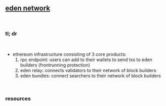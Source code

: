 ## [eden network](https://twitter.com/EdenNetwork)

<br>

### tl; dr

<br>

* ethereum infrastructure consisting of 3 core products:
  1. rpc endpoint: users can add to their wallets to send txs to eden builders (frontrunning protection)
  2. eden relay: connects validators to their network of block builders
  3. eden bundles: connect searchers to their network of block builders

<br>

### resources

<br>
